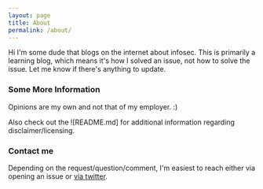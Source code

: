 ```yaml
---
layout: page
title: About
permalink: /about/
---
```


Hi I'm some dude that blogs on the internet about infosec.  This is primarily a learning blog, which means it's how I solved an issue, not how to solve the issue.  Let me know if there's anything to update.

### Some More Information

Opinions are my own and not that of my employer. :)

Also check out the ![README.md] for additional information regarding disclaimer/licensing.

### Contact me

Depending on the request/question/comment, I'm easiest to reach either via opening an issue or [via twitter](https://twitter.com/youmusec).
